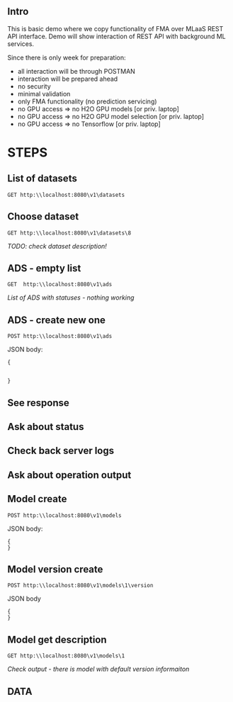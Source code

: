 Intro
-----

This is basic demo where we copy functionality of FMA over MLaaS REST API interface.
Demo will show interaction of REST API with background ML services.


Since there is only week for preparation:
 - all interaction will be through POSTMAN
 - interaction will be prepared ahead
 - no security 
 - minimal validation 
 - only FMA functionality (no prediction servicing)
 - no GPU access => no H2O GPU models [or priv. laptop]
 - no GPU access => no H2O GPU model selection [or priv. laptop]
 - no GPU access => no Tensorflow [or priv. laptop]



# STEPS


## List of datasets


```
GET http:\\localhost:8080\v1\datasets
```


## Choose dataset

```
GET http:\\localhost:8080\v1\datasets\8
```


*TODO: check dataset description!*


## ADS - empty list
```
GET  http:\\localhost:8080\v1\ads
```

*List of ADS with statuses - nothing working*


## ADS - create new one
``` 
POST http:\\localhost:8080\v1\ads
```

JSON body:
```
{
    

}
```


## See response

## Ask about status

## Check back server logs


## Ask about operation output


## Model create
```
POST http:\\localhost:8080\v1\models
```

JSON body:
```
{
}
```

## Model version create
```
POST http:\\localhost:8080\v1\models\1\version
```

JSON body
```
{
}
```


## Model get description
```
GET http:\\localhost:8080\v1\models\1
```

*Check output - there is model with default version informaiton*




DATA
----
